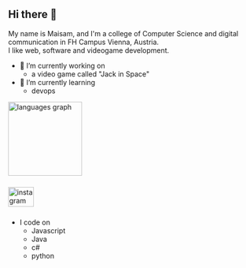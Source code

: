 ## Hi there 👋
My name is Maisam, and I'm a college of Computer Science and digital communication in FH Campus Vienna, Austria. 
<br>I like web, software and videogame development.
- 🔭 I’m currently working on
  - a video game called "Jack in Space"
- 🌱 I’m currently learning
  - devops

<div align="left">
  <img src="https://github-readme-stats.vercel.app/api/top-langs?username=maisam-mi&locale=en&hide_title=false&layout=compact&card_width=320&langs_count=5&theme=dracula&hide_border=false&order=2" height="150" alt="languages graph"  />
</div>

###
<div align="left">
  <a href="https://www.instagram.com/maisam_mi/" target="_blank">
    <img src="https://raw.githubusercontent.com/maurodesouza/profile-readme-generator/master/src/assets/icons/social/instagram/default.svg" width="52" height="40" alt="instagram logo"  />
  </a>
</div>

###
- I code on
  - Javascript
  - Java
  - c#
  - python


<!--
**maisam-mi/maisam-mi** is a ✨ _special_ ✨ repository because its `README.md` (this file) appears on your GitHub profile.

Here are some ideas to get you started:
- 👯 I’m looking to collaborate on ...
- 🤔 I’m looking for help with ...
- 💬 Ask me about ...
- 📫 How to reach me: ...
- 😄 Pronouns: ...
- ⚡ Fun fact: ...
-->
